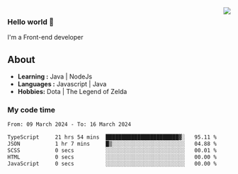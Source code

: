<img align='right' src="https://github-readme-stats.vercel.app/api?username=jumodada&show_icons=true&theme=vue">

### Hello world 👋

I'm a Front-end developer 
    
## About
-  **Learning :** Java | NodeJs
-  **Languages :** Javascript | Java
-  **Hobbies:** Dota | The Legend of Zelda

### My code time

<!--START_SECTION:waka-->

```txt
From: 09 March 2024 - To: 16 March 2024

TypeScript     21 hrs 54 mins  ███████████████████████▓░   95.11 %
JSON           1 hr 7 mins     █▒░░░░░░░░░░░░░░░░░░░░░░░   04.88 %
SCSS           0 secs          ░░░░░░░░░░░░░░░░░░░░░░░░░   00.01 %
HTML           0 secs          ░░░░░░░░░░░░░░░░░░░░░░░░░   00.00 %
JavaScript     0 secs          ░░░░░░░░░░░░░░░░░░░░░░░░░   00.00 %
```

<!--END_SECTION:waka-->
